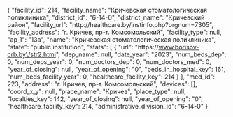 {
    "facility_id": 214,
    "facility_name": "Кричевская стоматологическая поликлиника",
    "district_id": "6-14-0",
    "district_name": "Кричевский район",
    "facility_url": "http:\/\/healthcare.by\/instinfo.php?orgnum=7305",
    "facility_address": "г. Кричев, пр-т. Комсомольский",
    "facility_type": null,
    "ap_1": "13а",
    "name": "Кричевская стоматологическая поликлиника",
    "state": "public institution",
    "stats": [
        {
            "url": "https:\/\/www.borisov-crb.by\/str2.html",
            "dep_name": null,
            "date_year": "2023",
            "num_beds_dep": 0,
            "num_deps_year": 0,
            "num_doctors_dep": 0,
            "num_doctors_med": 0,
            "year_of_closing": null,
            "year_of_opening": "0",
            "beds_in_hospital_key": 161,
            "num_beds_facility_year": 0,
            "healthcare_facility_key": 214
        }
    ],
    "med_id": 223,
    "address": "г. Кричев, пр-т. Комсомольский",
    "devices": [],
    "coord_x_y": null,
    "place_name": "Кричев",
    "place_type": null,
    "localties_key": 142,
    "year_of_closing": null,
    "year_of_opening": "0",
    "healthcare_facility_key": 214,
    "administrative_division_id": "6-14-0"
}